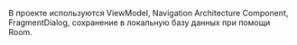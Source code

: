 В проекте используются ViewModel, Navigation Architecture Component, FragmentDialog, сохранение в локальную базу данных при помощи Room.
